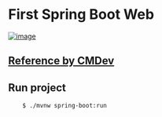 # First Spring Boot Web 

[![image](https://miro.medium.com/max/700/1*uK7MtWXftyVVmbfa0NW3Nw.jpeg)](https://spring.io/)

## [Reference by CMDev](https://www.youtube.com/playlist?list=PLjPfp4Ph3gBoz94ogcaCQGAWG6cfhiZCW)

## Run project
```sh
    $ ./mvnw spring-boot:run
```